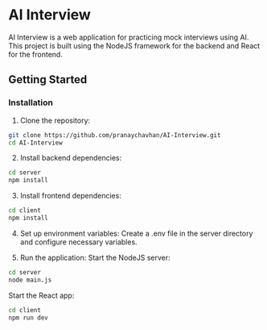 # AI Interview

AI Interview is a web application for practicing mock interviews using AI. This project is built using the NodeJS framework for the backend and React for the frontend.

## Getting Started
### Installation

1. Clone the repository:

```bash
git clone https://github.com/pranaychavhan/AI-Interview.git
cd AI-Interview
```
2. Install backend dependencies:
```bash
cd server
npm install
```

3. Install frontend dependencies:
```bash
cd client
npm install
```

4. Set up environment variables:
Create a .env file in the server directory and configure necessary variables.

5. Run the application:
Start the NodeJS server:
```bash
cd server
node main.js
```

Start the React app:
```bash
cd client
npm run dev
```

